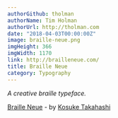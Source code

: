 ```yaml
---
authorGithub: tholman
authorName: Tim Holman
authorUrl: http://tholman.com
date: "2018-04-03T00:00:00Z"
image: braille-neue.png
imgHeight: 366
imgWidth: 1170
link: http://brailleneue.com/
title: Braille Neue
category: Typography
---
```


_A creative braille typeface._

[Braille Neue](http://brailleneue.com/) - by [Kosuke Takahashi](http://kosuke.tk/)
